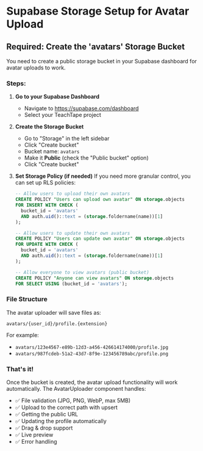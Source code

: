 # Supabase Storage Setup for Avatar Upload

## Required: Create the 'avatars' Storage Bucket

You need to create a public storage bucket in your Supabase dashboard for avatar uploads to work.

### Steps:

1. **Go to your Supabase Dashboard**
   - Navigate to https://supabase.com/dashboard
   - Select your TeachTape project

2. **Create the Storage Bucket**
   - Go to "Storage" in the left sidebar
   - Click "Create bucket"
   - Bucket name: `avatars`
   - Make it **Public** (check the "Public bucket" option)
   - Click "Create bucket"

3. **Set Storage Policy (if needed)**
   If you need more granular control, you can set up RLS policies:
   
   ```sql
   -- Allow users to upload their own avatars
   CREATE POLICY "Users can upload own avatar" ON storage.objects
   FOR INSERT WITH CHECK (
     bucket_id = 'avatars' 
     AND auth.uid()::text = (storage.foldername(name))[1]
   );
   
   -- Allow users to update their own avatars
   CREATE POLICY "Users can update own avatar" ON storage.objects
   FOR UPDATE WITH CHECK (
     bucket_id = 'avatars' 
     AND auth.uid()::text = (storage.foldername(name))[1]
   );
   
   -- Allow everyone to view avatars (public bucket)
   CREATE POLICY "Anyone can view avatars" ON storage.objects
   FOR SELECT USING (bucket_id = 'avatars');
   ```

### File Structure
The avatar uploader will save files as:
```
avatars/{user_id}/profile.{extension}
```

For example:
- `avatars/123e4567-e89b-12d3-a456-426614174000/profile.jpg`
- `avatars/987fcdeb-51a2-43d7-8f9e-123456789abc/profile.png`

### That's it!
Once the bucket is created, the avatar upload functionality will work automatically. The AvatarUploader component handles:
- ✅ File validation (JPG, PNG, WebP, max 5MB)
- ✅ Upload to the correct path with upsert
- ✅ Getting the public URL
- ✅ Updating the profile automatically
- ✅ Drag & drop support
- ✅ Live preview
- ✅ Error handling